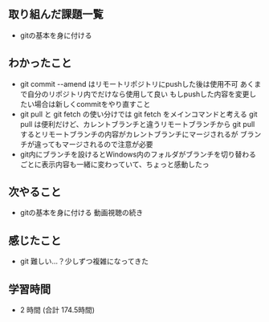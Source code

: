 ## 取り組んだ課題一覧
- gitの基本を身に付ける
## わかったこと
- git commit --amend はリモートリポジトリにpushした後は使用不可
  あくまで自分のリポジトリ内でだけなら使用して良い
  もしpushした内容を変更したい場合は新しくcommitをやり直すこと
- git pull と git fetch の使い分けでは git fetch をメインコマンドと考える
  git pull は便利だけど、カレントブランチと違うリモートブランチから git pull するとリモートブランチの内容がカレントブランチにマージされるが
  ブランチが違ってもマージされるので注意が必要
- git内にブランチを設けるとWindows内のフォルダがブランチを切り替わるごとに表示内容も一緒に変わっていて、ちょっと感動したっ
## 次やること
- gitの基本を身に付ける 動画視聴の続き
## 感じたこと
- git 難しい...？少しずつ複雑になってきた
## 学習時間
- 2 時間 (合計 174.5時間)
